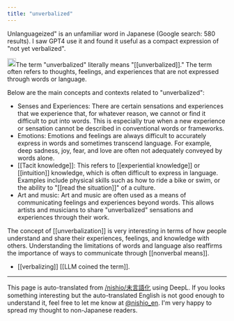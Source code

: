 ```yaml
---
title: "unverbalized"
---
```


Unlanguageized" is an unfamiliar word in Japanese (Google search: 580 results).
I saw GPT4 use it and found it useful as a compact expression of "not yet verbalized".

<img src='https://scrapbox.io/api/pages/nishio-en/gpt/icon' alt='gpt.icon' height="19.5"/>The term "unverbalized" literally means "[[unverbalized]]." The term often refers to thoughts, feelings, and experiences that are not expressed through words or language.

Below are the main concepts and contexts related to "unverbalized":
- Senses and Experiences: There are certain sensations and experiences that we experience that, for whatever reason, we cannot or find it difficult to put into words. This is especially true when a new experience or sensation cannot be described in conventional words or frameworks.
- Emotions: Emotions and feelings are always difficult to accurately express in words and sometimes transcend language. For example, deep sadness, joy, fear, and love are often not adequately conveyed by words alone.
- [[Tacit knowledge]]: This refers to [[experiential knowledge]] or [[intuition]] knowledge, which is often difficult to express in language. Examples include physical skills such as how to ride a bike or swim, or the ability to "[[read the situation]]" of a culture.
- Art and music: Art and music are often used as a means of communicating feelings and experiences beyond words. This allows artists and musicians to share "unverbalized" sensations and experiences through their work.

The concept of [[unverbalization]] is very interesting in terms of how people understand and share their experiences, feelings, and knowledge with others. Understanding the limitations of words and language also reaffirms the importance of ways to communicate through [[nonverbal means]].

- [[verbalizing]]
[[LLM coined the term]].

---
This page is auto-translated from [/nishio/未言語化](https://scrapbox.io/nishio/未言語化) using DeepL. If you looks something interesting but the auto-translated English is not good enough to understand it, feel free to let me know at [@nishio_en](https://twitter.com/nishio_en). I'm very happy to spread my thought to non-Japanese readers.